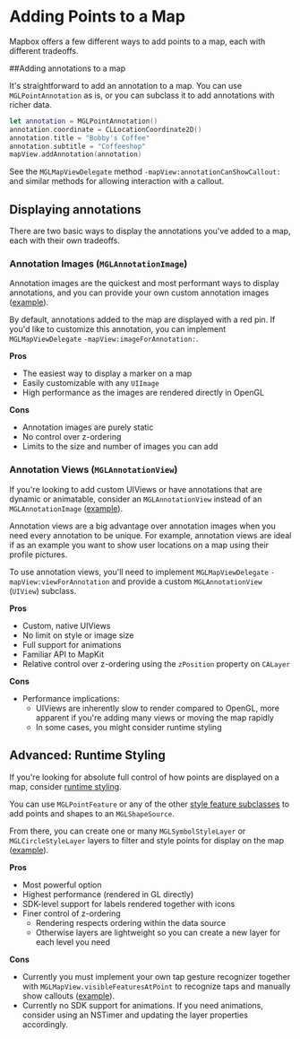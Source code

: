 # Adding Points to a Map

Mapbox offers a few different ways to add points to a map, each with different tradeoffs.

##Adding annotations to a map

It's straightforward to add an annotation to a map. You can use `MGLPointAnnotation` as is, or you can subclass it to add annotations with richer data.

```swift
let annotation = MGLPointAnnotation()
annotation.coordinate = CLLocationCoordinate2D()
annotation.title = "Bobby's Coffee"
annotation.subtitle = "Coffeeshop"
mapView.addAnnotation(annotation)
```

See the `MGLMapViewDelegate` method `-mapView:annotationCanShowCallout:` and similar methods for allowing interaction with a callout.

## Displaying annotations

There are two basic ways to display the annotations you've added to a map, each with their own tradeoffs.

### Annotation Images (`MGLAnnotationImage`)

Annotation images are the quickest and most performant ways to display annotations, and you can provide your own custom annotation images ([example](http://mapbox.com/ios-sdk/examples)).

By default, annotations added to the map are displayed with a red pin. If you'd like to customize this annotation, you can implement `MGLMapViewDelegate` `-mapView:imageForAnnotation:`.

**Pros**

* The easiest way to display a marker on a map
* Easily customizable with any `UIImage`
* High performance as the images are rendered directly in OpenGL

**Cons**

* Annotation images are purely static
* No control over z-ordering
* Limits to the size and number of images you can add

### Annotation Views (`MGLAnnotationView`)

If you're looking to add custom UIViews or have annotations that are dynamic or animatable, consider an `MGLAnnotationView` instead of an `MGLAnnotationImage` ([example](http://mapbox.com/ios-sdk/examples)). 

Annotation views are a big advantage over annotation images when you need every annotation to be unique. For example, annotation views are ideal if as an example you want to show user locations on a map using their profile pictures. 

To use annotation views, you'll need to implement `MGLMapViewDelegate` `-mapView:viewForAnnotation` and provide a custom `MGLAnnotationView` (`UIView`) subclass.

**Pros**

* Custom, native UIViews
* No limit on style or image size
* Full support for animations
* Familiar API to MapKit
* Relative control over z-ordering using the `zPosition` property on `CALayer`

**Cons**

* Performance implications: 
    * UIViews are inherently slow to render compared to OpenGL, more apparent if you're adding many views or moving the map rapidly
    * In some cases, you might consider runtime styling

## Advanced: Runtime Styling

If you're looking for absolute full control of how points are displayed on a map, consider [runtime styling](runtime-styling.html).

You can use `MGLPointFeature` or any of the other [style feature subclasses](Style%20Features.html) to add points and shapes to an `MGLShapeSource`.

From there, you can create one or many `MGLSymbolStyleLayer` or `MGLCircleStyleLayer` layers to filter and style points for display on the map ([example](http://mapbox.com/ios-sdk/examples)).

**Pros**

* Most powerful option
* Highest performance (rendered in GL directly)
* SDK-level support for labels rendered together with icons
* Finer control of z-ordering
    * Rendering respects ordering within the data source
    * Otherwise layers are lightweight so you can create a new layer for each level you need

**Cons**

* Currently you must implement your own tap gesture recognizer together with `MGLMapView.visibleFeaturesAtPoint` to recognize taps and manually show callouts ([example](http://mapbox.com/ios-sdk/examples)).
* Currently no SDK support for animations. If you need animations, consider using an NSTimer and updating the layer properties accordingly.

